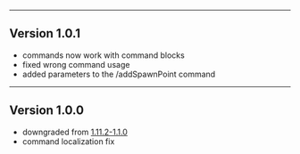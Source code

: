 ------------------------------------------------------
Version 1.0.1
------------------------------------------------------
- commands now work with command blocks
- fixed wrong command usage
- added parameters to the /addSpawnPoint command

------------------------------------------------------
Version 1.0.0
------------------------------------------------------
- downgraded from [1.11.2-1.1.0](https://github.com/UpcraftLP/Respawn-Location-Picker/blob/1.11.2/changelog.md#version-110 "Changelg v1.11.2-1.1.0")
- command localization fix